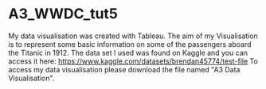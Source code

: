 # A3_WWDC_tut5
My data visualisation was created with Tableau.
The aim of my Visualisation is to represent some basic information on some of the passengers aboard the Titanic in 1912. 
The data set I used was found on Kaggle and you can access it here: https://www.kaggle.com/datasets/brendan45774/test-file
To access my data visualisation please download the file named "A3 Data Visualisation".
